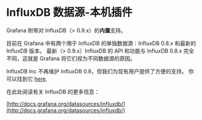 # InfluxDB 数据源-本机插件

Grafana 附带对 InfluxDB（> 0.9.x）的**内置**支持。

目前在 Grafana 中有两个用于 InfluxDB 的单独数据源：InfluxDB 0.8.x 和最新的 InfluxDB 版本。 最新（> 0.9.x）InfluxDB 的 API 和功能与 InfluxDB 0.8.x 完全不同，这就是 Grafana 将它们视为不同数据源的原因。

InfluxDB Inc 不再维护 InfluxDB 0.8，但我们为现有用户提供了方便的支持。 你可以找到它 [here](https://grafana.com/plugins/grafana-influxdb-08-datasource).

在此处阅读有关 InfluxDB 的更多信息：

[http://docs.grafana.org/datasources/influxdb/](http://docs.grafana.org/datasources/influxdb/)
